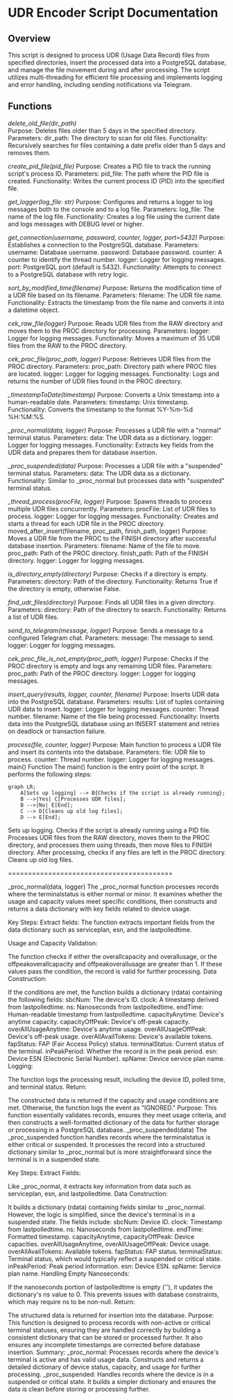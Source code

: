 # UDR Encoder Script Documentation

## Overview
This script is designed to process UDR (Usage Data Record) files from specified directories, insert the processed data into a PostgreSQL database, and manage the file movement during and after processing. The script utilizes multi-threading for efficient file processing and implements logging and error handling, including sending notifications via Telegram.

## Functions
*delete_old_file(dir_path)*  
Purpose: Deletes files older than 5 days in the specified directory.
Parameters:
dir_path: The directory to scan for old files.
Functionality:
Recursively searches for files containing a date prefix older than 5 days and removes them.

*create_pid_file(pid_file)*
Purpose: Creates a PID file to track the running script's process ID.
Parameters:
pid_file: The path where the PID file is created.
Functionality:
Writes the current process ID (PID) into the specified file.

*get_logger(log_file: str)*
Purpose: Configures and returns a logger to log messages both to the console and to a log file.
Parameters:
log_file: The name of the log file.
Functionality:
Creates a log file using the current date and logs messages with DEBUG level or higher.

*get_connection(username, password, counter, logger, port=5432)*
Purpose: Establishes a connection to the PostgreSQL database.
Parameters:
username: Database username.
password: Database password.
counter: A counter to identify the thread number.
logger: Logger for logging messages.
port: PostgreSQL port (default is 5432).
Functionality:
Attempts to connect to a PostgreSQL database with retry logic.

*sort_by_modified_time(filename)*
Purpose: Returns the modification time of a UDR file based on its filename.
Parameters:
filename: The UDR file name.
Functionality:
Extracts the timestamp from the file name and converts it into a datetime object.

*cek_raw_file(logger)*
Purpose: Reads UDR files from the RAW directory and moves them to the PROC directory for processing.
Parameters:
logger: Logger for logging messages.
Functionality:
Moves a maximum of 35 UDR files from the RAW to the PROC directory.

*cek_proc_file(proc_path, logger)*
Purpose: Retrieves UDR files from the PROC directory.
Parameters:
proc_path: Directory path where PROC files are located.
logger: Logger for logging messages.
Functionality:
Logs and returns the number of UDR files found in the PROC directory.

*_timestampToDate(timestamp)*
Purpose: Converts a Unix timestamp into a human-readable date.
Parameters:
timestamp: Unix timestamp.
Functionality:
Converts the timestamp to the format %Y-%m-%d %H:%M:%S.

*_proc_normal(data, logger)*
Purpose: Processes a UDR file with a "normal" terminal status.
Parameters:
data: The UDR data as a dictionary.
logger: Logger for logging messages.
Functionality:
Extracts key fields from the UDR data and prepares them for database insertion.

*_proc_suspended(data)*
Purpose: Processes a UDR file with a "suspended" terminal status.
Parameters:
data: The UDR data as a dictionary.
Functionality:
Similar to _proc_normal but processes data with "suspended" terminal status.

*_thread_process(procFile, logger)*
Purpose: Spawns threads to process multiple UDR files concurrently.
Parameters:
procFile: List of UDR files to process.
logger: Logger for logging messages.
Functionality:
Creates and starts a thread for each UDR file in the PROC directory.
moved_after_insert(filename, proc_path, finish_path, logger)
Purpose: Moves a UDR file from the PROC to the FINISH directory after successful database insertion.
Parameters:
filename: Name of the file to move.
proc_path: Path of the PROC directory.
finish_path: Path of the FINISH directory.
logger: Logger for logging messages.

*is_directory_empty(directory)*
Purpose: Checks if a directory is empty.
Parameters:
directory: Path of the directory.
Functionality:
Returns True if the directory is empty, otherwise False.

*find_udr_files(directory)*
Purpose: Finds all UDR files in a given directory.
Parameters:
directory: Path of the directory to search.
Functionality:
Returns a list of UDR files.

*send_to_telegram(message, logger)*
Purpose: Sends a message to a configured Telegram chat.
Parameters:
message: The message to send.
logger: Logger for logging messages.

*cek_proc_file_is_not_empty(proc_path, logger)*
Purpose: Checks if the PROC directory is empty and logs any remaining UDR files.
Parameters:
proc_path: Path of the PROC directory.
logger: Logger for logging messages.

*insert_query(results, logger, counter, filename)*
Purpose: Inserts UDR data into the PostgreSQL database.
Parameters:
results: List of tuples containing UDR data to insert.
logger: Logger for logging messages.
counter: Thread number.
filename: Name of the file being processed.
Functionality:
Inserts data into the PostgreSQL database using an INSERT statement and retries on deadlock or transaction failure.

*process(file, counter, logger)*
Purpose: Main function to process a UDR file and insert its contents into the database.
Parameters:
file: UDR file to process.
counter: Thread number.
logger: Logger for logging messages.
main() Function
The main() function is the entry point of the script. It performs the following steps:

```mermaid
graph LR;
    A[Sets up logging] --> B{Checks if the script is already running};
    B -->|Yes| C[Processes UDR files];
    B -->|No| E[End];
    C --> D[Cleans up old log files];
    D --> E[End];
```    

Sets up logging.
Checks if the script is already running using a PID file.
Processes UDR files from the RAW directory, moves them to the PROC directory, and processes them using threads, then move files to FINISH directory.
After processing, checks if any files are left in the PROC directory.
Cleans up old log files.

=========================================

_proc_normal(data, logger)
The _proc_normal function processes records where the terminalstatus is either normal or minor. It examines whether the usage and capacity values meet specific conditions, then constructs and returns a data dictionary with key fields related to device usage.

Key Steps:
Extract fields: The function extracts important fields from the data dictionary such as serviceplan, esn, and the lastpolledtime.

Usage and Capacity Validation:

The function checks if either the overallcapacity and overallusage, or the offpeakoverallcapacity and offpeakoverallusage are greater than 1. If these values pass the condition, the record is valid for further processing.
Data Construction:

If the conditions are met, the function builds a dictionary (rdata) containing the following fields:
sbcNum: The device's ID.
clock: A timestamp derived from lastpolledtime.
ns: Nanoseconds from lastpolledtime.
endTime: Human-readable timestamp from lastpolledtime.
capacityAnytime: Device's anytime capacity.
capacityOffPeak: Device's off-peak capacity.
overAllUsageAnytime: Device's anytime usage.
overAllUsageOffPeak: Device's off-peak usage.
overAllAvailTokens: Device's available tokens.
fapStatus: FAP (Fair Access Policy) status.
terminalStatus: Current status of the terminal.
inPeakPeriod: Whether the record is in the peak period.
esn: Device ESN (Electronic Serial Number).
spName: Device service plan name.
Logging:

The function logs the processing result, including the device ID, polled time, and terminal status.
Return:

The constructed data is returned if the capacity and usage conditions are met. Otherwise, the function logs the event as "IGNORED."
Purpose:
This function essentially validates records, ensures they meet usage criteria, and then constructs a well-formatted dictionary of the data for further storage or processing in a PostgreSQL database.
_proc_suspended(data)
The _proc_suspended function handles records where the terminalstatus is either critical or suspended. It processes the record into a structured dictionary similar to _proc_normal but is more straightforward since the terminal is in a suspended state.

Key Steps:
Extract Fields:

Like _proc_normal, it extracts key information from data such as serviceplan, esn, and lastpolledtime.
Data Construction:

It builds a dictionary (rdata) containing fields similar to _proc_normal. However, the logic is simplified, since the device's terminal is in a suspended state. The fields include:
sbcNum: Device ID.
clock: Timestamp from lastpolledtime.
ns: Nanoseconds from lastpolledtime.
endTime: Formatted timestamp.
capacityAnytime, capacityOffPeak: Device capacities.
overAllUsageAnytime, overAllUsageOffPeak: Device usage.
overAllAvailTokens: Available tokens.
fapStatus: FAP status.
terminalStatus: Terminal status, which would typically reflect a suspended or critical state.
inPeakPeriod: Peak period information.
esn: Device ESN.
spName: Service plan name.
Handling Empty Nanoseconds:

If the nanoseconds portion of lastpolledtime is empty (''), it updates the dictionary's ns value to 0. This prevents issues with database constraints, which may require ns to be non-null.
Return:

The structured data is returned for insertion into the database.
Purpose:
This function is designed to process records with non-active or critical terminal statuses, ensuring they are handled correctly by building a consistent dictionary that can be stored or processed further. It also ensures any incomplete timestamps are corrected before database insertion.
Summary:
_proc_normal: Processes records where the device's terminal is active and has valid usage data. Constructs and returns a detailed dictionary of device status, capacity, and usage for further processing.
_proc_suspended: Handles records where the device is in a suspended or critical state. It builds a simpler dictionary and ensures the data is clean before storing or processing further.